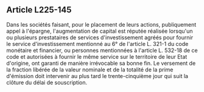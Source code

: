 Article L225-145
----
Dans les sociétés faisant, pour le placement de leurs actions, publiquement
appel à l'épargne, l'augmentation de capital est réputée réalisée lorsqu'un ou
plusieurs prestataires de services d'investissement agréés pour fournir le
service d'investissement mentionné au 6° de l'article L. 321-1 du code monétaire
et financier, ou personnes mentionnées à l'article L. 532-18 de ce code et
autorisées à fournir le même service sur le territoire de leur Etat d'origine,
ont garanti de manière irrévocable sa bonne fin. Le versement de la fraction
libérée de la valeur nominale et de la totalité de la prime d'émission doit
intervenir au plus tard le trente-cinquième jour qui suit la clôture du délai de
souscription.
